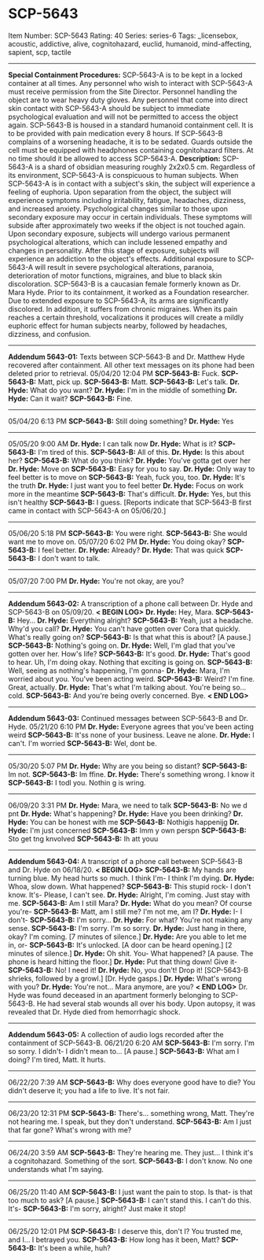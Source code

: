 # SCP-5643
Item Number: SCP-5643
Rating: 40
Series: series-6
Tags: _licensebox, acoustic, addictive, alive, cognitohazard, euclid, humanoid, mind-affecting, sapient, scp, tactile

---

**Special Containment Procedures:** SCP-5643-A is to be kept in a locked container at all times. Any personnel who wish to interact with SCP-5643-A must receive permission from the Site Director. Personnel handling the object are to wear heavy duty gloves. Any personnel that come into direct skin contact with SCP-5643-A should be subject to immediate psychological evaluation and will not be permitted to access the object again.
SCP-5643-B is housed in a standard humanoid containment cell. It is to be provided with pain medication every 8 hours. If SCP-5643-B complains of a worsening headache, it is to be sedated. Guards outside the cell must be equipped with headphones containing cognitohazard filters. At no time should it be allowed to access SCP-5643-A.
**Description:** SCP-5643-A is a shard of obsidian measuring roughly 2x2x0.5 cm. Regardless of its environment, SCP-5643-A is conspicuous to human subjects.
When SCP-5643-A is in contact with a subject's skin, the subject will experience a feeling of euphoria. Upon separation from the object, the subject will experience symptoms including irritability, fatigue, headaches, dizziness, and increased anxiety. Psychological changes similar to those upon secondary exposure may occur in certain individuals. These symptoms will subside after approximately two weeks if the object is not touched again.
Upon secondary exposure, subjects will undergo various permanent psychological alterations, which can include lessened empathy and changes in personality. After this stage of exposure, subjects will experience an addiction to the object's effects.
Additional exposure to SCP-5643-A will result in severe psychological alterations, paranoia, deterioration of motor functions, migraines, and blue to black skin discoloration.
SCP-5643-B is a caucasian female formerly known as Dr. Mara Hyde. Prior to its containment, it worked as a Foundation researcher. Due to extended exposure to SCP-5643-A, its arms are significantly discolored. In addition, it suffers from chronic migraines.
When its pain reaches a certain threshold, vocalizations it produces will create a mildly euphoric effect for human subjects nearby, followed by headaches, dizziness, and confusion.
* * *
**Addendum 5643-01:** Texts between SCP-5643-B and Dr. Matthew Hyde recovered after containment. All other text messages on its phone had been deleted prior to retrieval.
05/04/20 12:04 PM
**SCP-5643-B:** Fuck.
**SCP-5643-B:** Matt, pick up.
**SCP-5643-B:** Matt.
**SCP-5643-B:** Let's talk.
**Dr. Hyde:** What do you want?
**Dr. Hyde:** I'm in the middle of something
**Dr. Hyde:** Can it wait?
**SCP-5643-B:** Fine.
* * *
05/04/20 6:13 PM
**SCP-5643-B:** Still doing something?
**Dr. Hyde:** Yes
* * *
05/05/20 9:00 AM
**Dr. Hyde:** I can talk now
**Dr. Hyde:** What is it?
**SCP-5643-B:** I'm tired of this.
**SCP-5643-B:** All of this.
**Dr. Hyde:** Is this about her?
**SCP-5643-B:** What do you think?
**Dr. Hyde:** You've gotta get over her
**Dr. Hyde:** Move on
**SCP-5643-B:** Easy for you to say.
**Dr. Hyde:** Only way to feel better is to move on
**SCP-5643-B:** Yeah, fuck you, too.
**Dr. Hyde:** It's the truth
**Dr. Hyde:** I just want you to feel better
**Dr. Hyde:** Focus on work more in the meantime
**SCP-5643-B:** That's difficult.
**Dr. Hyde:** Yes, but this isn't healthy
**SCP-5643-B:** I guess.
[Reports indicate that SCP-5643-B first came in contact with SCP-5643-A on 05/06/20.]
* * *
05/06/20 5:18 PM
**SCP-5643-B:** You were right.
**SCP-5643-B:** She would want me to move on.
05/07/20 6:02 PM
**Dr. Hyde:** You doing okay?
**SCP-5643-B:** I feel better.
**Dr. Hyde:** Already?
**Dr. Hyde:** That was quick
**SCP-5643-B:** I don't want to talk.
* * *
05/07/20 7:00 PM
**Dr. Hyde:** You're not okay, are you?
* * *
**Addendum 5643-02:** A transcription of a phone call between Dr. Hyde and SCP-5643-B on 05/09/20.
**< BEGIN LOG>**
**Dr. Hyde:** Hey, Mara.
**SCP-5643-B:** Hey…
**Dr. Hyde:** Everything alright?
**SCP-5643-B:** Yeah, just a headache. Why'd you call?
**Dr. Hyde:** You can't have gotten over Cora that quickly. What's really going on?
**SCP-5643-B:** Is that what this is about?
[A pause.]
**SCP-5643-B:** Nothing's going on.
**Dr. Hyde:** Well, I'm glad that you've gotten over her. How's life?
**SCP-5643-B:** It's good.
**Dr. Hyde:** That's good to hear. Uh, I'm doing okay. Nothing that exciting is going on.
**SCP-5643-B:** Well, seeing as nothing's happening, I'm gonna-
**Dr. Hyde:** Mara, I'm worried about you. You've been acting weird.
**SCP-5643-B:** Weird? I'm fine. Great, actually.
**Dr. Hyde:** That's what I'm talking about. You're being so… cold.
**SCP-5643-B:** And you're being overly concerned. Bye.
**< END LOG>**
* * *
**Addendum 5643-03:** Continued messages between SCP-5643-B and Dr. Hyde.
05/21/20 6:10 PM
**Dr. Hyde:** Everyone agrees that you've been acting weird
**SCP-5643-B:** It'ss none of your business. Leave ne alone.
**Dr. Hyde:** I can't. I'm worried
**SCP-5643-B:** Wel, dont be.
* * *
05/30/20 5:07 PM
**Dr. Hyde:** Why are you being so distant?
**SCP-5643-B:** Im not.
**SCP-5643-B:** Im ffine.
**Dr. Hyde:** There's something wrong. I know it
**SCP-5643-B:** I todl you. Nothin g is wring.
* * *
06/09/20 3:31 PM
**Dr. Hyde:** Mara, we need to talk
**SCP-5643-B:** No we d pnt
**Dr. Hyde:** What's happening?
**Dr. Hyde:** Have you been drinking?
**Dr. Hyde:** You can be honest with me
**SCP-5643-B:** Nothigis happenijg
**Dr. Hyde:** I'm just concerned
**SCP-5643-B:** Imm y own perspn
**SCP-5643-B:** Sto get tng knvolved
**SCP-5643-B:** Ih att youu
* * *
**Addendum 5643-04:** A transcript of a phone call between SCP-5643-B and Dr. Hyde on 06/18/20.
**< BEGIN LOG>**
**SCP-5643-B:** My hands are turning blue. My head hurts so much. I think I'm- I think I'm dying.
**Dr. Hyde:** Whoa, slow down. What happened?
**SCP-5643-B:** This stupid rock- I don't know. It's- Please, I can't see.
**Dr. Hyde:** Alright, I'm coming. Just stay with me.
**SCP-5643-B:** Am I still Mara?
**Dr. Hyde:** What do you mean? Of course you're-
**SCP-5643-B:** Matt, am I still me? I'm not me, am I?
**Dr. Hyde:** I- I don't-
**SCP-5643-B:** I'm sorry…
**Dr. Hyde:** For what? You're not making any sense.
**SCP-5643-B:** I'm sorry. I'm so sorry.
**Dr. Hyde:** Just hang in there, okay? I'm coming.
[7 minutes of silence.]
**Dr. Hyde:** Are you able to let me in, or-
**SCP-5643-B:** It's unlocked.
[A door can be heard opening.]
[2 minutes of silence.]
**Dr. Hyde:** Oh shit. You- What happened?
[A pause. The phone is heard hitting the floor.]
**Dr. Hyde:** Put that thing down! Give it-
**SCP-5643-B:** No! I need it!
**Dr. Hyde:** No, you don't! Drop it!
[SCP-5643-B shrieks, followed by a growl.]
[Dr. Hyde gasps.]
**Dr. Hyde:** What's wrong with you?
**Dr. Hyde:** You're not… Mara anymore, are you?
**< END LOG>**
Dr. Hyde was found deceased in an apartment formerly belonging to SCP-5643-B. He had several stab wounds all over his body. Upon autopsy, it was revealed that Dr. Hyde died from hemorrhagic shock.
* * *
**Addendum 5643-05:** A collection of audio logs recorded after the containment of SCP-5643-B.
06/21/20 6:20 AM
**SCP-5643-B:** I'm sorry. I'm so sorry. I didn't- I didn't mean to…
[A pause.]
**SCP-5643-B:** What am I doing? I'm tired, Matt. It hurts.
* * *
06/22/20 7:39 AM
**SCP-5643-B:** Why does everyone good have to die? You didn't deserve it; you had a life to live. It's not fair.
* * *
06/23/20 12:31 PM
**SCP-5643-B:** There's… something wrong, Matt. They're not hearing me. I speak, but they don't understand.
**SCP-5643-B:** Am I just that far gone? What's wrong with me?
* * *
06/24/20 3:59 AM
**SCP-5643-B:** They're hearing me. They just… I think it's a cognitohazard. Something of the sort.
**SCP-5643-B:** I don't know. No one understands what I'm saying.
* * *
06/25/20 11:40 AM
**SCP-5643-B:** I just want the pain to stop. Is that- is that too much to ask?
[A pause.]
**SCP-5643-B:** I can't stand this. I can't do this. It's-
**SCP-5643-B:** I'm sorry, alright? Just make it stop!
* * *
06/25/20 12:01 PM
**SCP-5643-B:** I deserve this, don't I? You trusted me, and I… I betrayed you.
**SCP-5643-B:** How long has it been, Matt?
**SCP-5643-B:** It's been a while, huh?